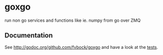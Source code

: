 goxgo
=====

run non go services and functions like ie. numpy from go over ZMQ

Documentation
-------------

See http://godoc.org/github.com/fvbock/goxgo and have a look at  the [tests](https://github.com/fvbock/goxgo/blob/master/goxgo_test.go).

